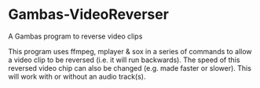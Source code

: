 # Gambas-VideoReverser
A Gambas program to reverse video clips

This program uses ffmpeg, mplayer & sox in a series of commands to allow a video clip to be reversed (i.e. it will run backwards).
The speed of this reversed video chip can also be changed (e.g. made faster or slower). This will work with or without an audio track(s).
